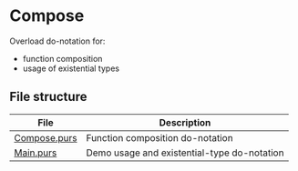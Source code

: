 # Compose

Overload do-notation for:

- function composition
- usage of existential types

## File structure

| File                               | Description                                 |
| ---------------------------------- | ------------------------------------------- |
| [Compose.purs](./src/Compose.purs) | Function composition do-notation            |
| [Main.purs](./src/Main.purs)       | Demo usage and existential-type do-notation |
